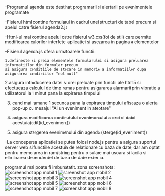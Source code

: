 -Programul agenda este destinat programarii si alertarii pe evenimentele programate

-Fisierul html contine formularul in cadrul unei structuri de tabel precum si apelul catre 
fisierul agenda2.js

-Html-ul mai contine apelul catre fisierul w3.css(foi de stil) care permite modificarea 
culorilor interfetei aplicatiei si asezarea in pagina a elementelor

-Fisierul agenda.js ofera urmatoarele functii:

    1.defineste si preia elementele formularului si asigura preluarea informatiilor din formular precum
	si asigura conditiile de stocare in memorie a informatiilor dupa asigurarea condiriilor "not null"
	
   2.asigura introducerea datei si orei preluate prin functii ale html5 si efectueaza calculul de timp ramas
	pentru asigurarea alarmarii prin vibratie a utilizatorul la 1 minut pana la expirarea timpului
	
   3. cand mai ramane 1 secunda pana la expirarea timpului afiseaza o alerta pop-up cu mesajul "Ai un eveniment in ateptare"
  
   4. asigura modificarea continutului evenimentului a orei si datei acestuia(edit(id_eveniment))
	
   5. asigura stergerea evenimenului din agenda (sterge(id_eveniment))
	
-La conceperea aplicatiei se putea folosi node.js pentru a asigura suportul server web si functiile acestuia de relationare cu baza de date, dar am optat pentru memorarea in ram/string pentru o sulare mai usoara si facila si eliminarea dependentei de baza de date externa.

programul mai poate fi imbunatatit.
zona screenshots:
![screenshot app mobil 1](https://www.scsrl.ro/oltean_mihai/1.png)
![screenshot app mobil 2](https://www.scsrl.ro/oltean_mihai/2.png)
![screenshot app mobil 3](https://www.scsrl.ro/oltean_mihai/3.png)
![screenshot app mobil 4](https://www.scsrl.ro/oltean_mihai/4.png)
![screenshot app mobil 5](https://www.scsrl.ro/oltean_mihai/5.png)
![screenshot app mobil 6](https://www.scsrl.ro/oltean_mihai/6.png)
![screenshot app mobil 7](https://www.scsrl.ro/oltean_mihai/7.png)
![screenshot app mobil 8](https://www.scsrl.ro/oltean_mihai/8.png)

